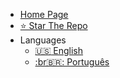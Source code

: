 * [Home Page](/)
* [⭐ Star The Repo](https://github.com/open-sauced/intro)
* Languages
    * [:us: English](/)
    * [:br🇧🇷: Português](/translations/pt-br/README.pt.md)